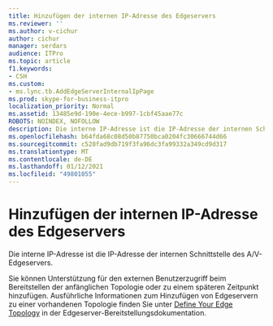 ```yaml
---
title: Hinzufügen der internen IP-Adresse des Edgeservers
ms.reviewer: ''
ms.author: v-cichur
author: cichur
manager: serdars
audience: ITPro
ms.topic: article
f1.keywords:
- CSH
ms.custom:
- ms.lync.tb.AddEdgeServerInternalIpPage
ms.prod: skype-for-business-itpro
localization_priority: Normal
ms.assetid: 13485e9d-190e-4ece-b997-1cbf45aae77c
ROBOTS: NOINDEX, NOFOLLOW
description: Die interne IP-Adresse ist die IP-Adresse der internen Schnittstelle des A/V-Edgeservers.
ms.openlocfilehash: b64fda68c08d50b87750bca0204fc30666744d66
ms.sourcegitcommit: c528fad9db719f3fa96dc3fa99332a349cd9d317
ms.translationtype: MT
ms.contentlocale: de-DE
ms.lasthandoff: 01/12/2021
ms.locfileid: "49801055"
---
```

# <a name="add-edge-server-internal-ip"></a>Hinzufügen der internen IP-Adresse des Edgeservers

Die interne IP-Adresse ist die IP-Adresse der internen Schnittstelle des A/V-Edgeservers.

Sie können Unterstützung für den externen Benutzerzugriff beim Bereitstellen der anfänglichen Topologie oder zu einem späteren Zeitpunkt hinzufügen. Ausführliche Informationen zum Hinzufügen von Edgeservern zu einer vorhandenen Topologie finden Sie unter [Define Your Edge Topology](https://technet.microsoft.com/library/787b23f1-8fa0-4c37-abf2-c516c5dd66f0.aspx) in der Edgeserver-Bereitstellungsdokumentation.


